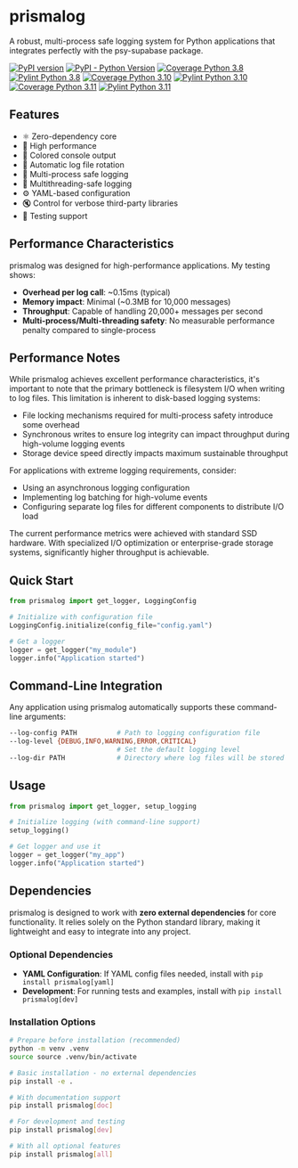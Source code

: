 # prismalog

A robust, multi-process safe logging system for Python applications that integrates perfectly with the psy-supabase package.

[![PyPI version](https://img.shields.io/pypi/v/prismalog.svg)](https://pypi.org/project/prismalog/)
[![PyPI - Python Version](https://img.shields.io/pypi/pyversions/prismalog.svg)](https://pypi.org/project/prismalog/)
[![Coverage Python 3.8](https://vertok.github.io/prismalog/badges/coverage-py3.8.svg)](https://vertok.github.io/prismalog/htmlcov/index.html)
[![Pylint Python 3.8](https://vertok.github.io/prismalog/badges/pylint-py3.8.svg)](https://vertok.github.io/prismalog/reports/html/3.8/reports/pylint/pylint-py3.8.html)
[![Coverage Python 3.10](https://vertok.github.io/prismalog/badges/coverage-py3.10.svg)](https://vertok.github.io/prismalog/htmlcov/index.html)
[![Pylint Python 3.10](https://vertok.github.io/prismalog/badges/pylint-py3.10.svg)](https://vertok.github.io/prismalog/reports/html/3.10/reports/pylint/pylint-py3.10.html)
[![Coverage Python 3.11](https://vertok.github.io/prismalog/badges/coverage-py3.11.svg)](https://vertok.github.io/prismalog/htmlcov/index.html)
[![Pylint Python 3.11](https://vertok.github.io/prismalog/badges/pylint-py3.11.svg)](https://vertok.github.io/prismalog/reports/html/3.11/reports/pylint/pylint-py3.11.html)

## Features

- ⚛️ Zero-dependency core
- 🚀 High performance
- 🎨 Colored console output
- 📁 Automatic log file rotation
- 🔄 Multi-process safe logging
- 🧵 Multithreading-safe logging
- ⚙️ YAML-based configuration
- 🔇 Control for verbose third-party libraries
- 🧪 Testing support

## Performance Characteristics

prismalog was designed for high-performance applications. My testing shows:

- **Overhead per log call**: ~0.15ms (typical)
- **Memory impact**: Minimal (~0.3MB for 10,000 messages)
- **Throughput**: Capable of handling 20,000+ messages per second
- **Multi-process/Multi-threading safety**: No measurable performance penalty compared to single-process

## Performance Notes

While prismalog achieves excellent performance characteristics, it's important to note that the primary bottleneck is filesystem I/O when writing to log files. This limitation is inherent to disk-based logging systems:

- File locking mechanisms required for multi-process safety introduce some overhead
- Synchronous writes to ensure log integrity can impact throughput during high-volume logging events
- Storage device speed directly impacts maximum sustainable throughput

For applications with extreme logging requirements, consider:
- Using an asynchronous logging configuration
- Implementing log batching for high-volume events
- Configuring separate log files for different components to distribute I/O load

The current performance metrics were achieved with standard SSD hardware. With specialized I/O optimization or enterprise-grade storage systems, significantly higher throughput is achievable.

## Quick Start

```python
from prismalog import get_logger, LoggingConfig

# Initialize with configuration file
LoggingConfig.initialize(config_file="config.yaml")

# Get a logger
logger = get_logger("my_module")
logger.info("Application started")
```

## Command-Line Integration

Any application using prismalog automatically supports these command-line arguments:

```bash
--log-config PATH          # Path to logging configuration file
--log-level {DEBUG,INFO,WARNING,ERROR,CRITICAL}
                           # Set the default logging level
--log-dir PATH             # Directory where log files will be stored
```

## Usage

```python
from prismalog import get_logger, setup_logging

# Initialize logging (with command-line support)
setup_logging()

# Get logger and use it
logger = get_logger("my_app")
logger.info("Application started")
```

## Dependencies

prismalog is designed to work with **zero external dependencies** for core functionality. It relies solely on the Python standard library, making it lightweight and easy to integrate into any project.

### Optional Dependencies

- **YAML Configuration**: If YAML config files needed, install with `pip install prismalog[yaml]`
- **Development**: For running tests and examples, install with `pip install prismalog[dev]`

### Installation Options

```bash
# Prepare before installation (recommended)
python -m venv .venv
source source .venv/bin/activate

# Basic installation - no external dependencies
pip install -e .

# With documentation support
pip install prismalog[doc]

# For development and testing
pip install prismalog[dev]

# With all optional features
pip install prismalog[all]
